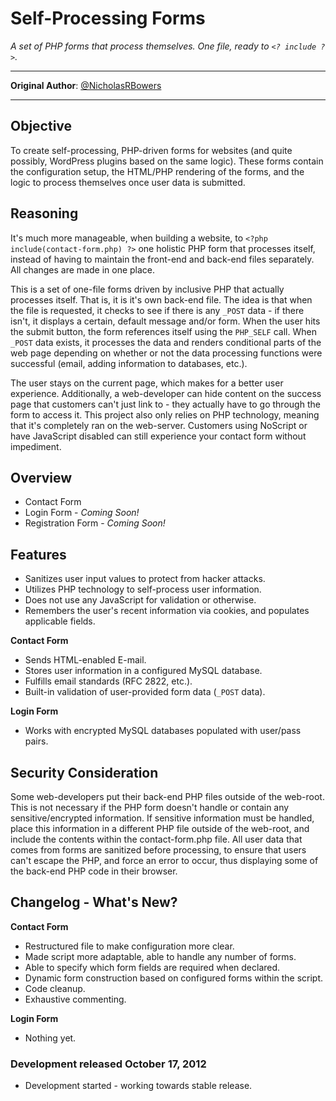 Self-Processing Forms
=====================
*A set of PHP forms that process themselves. One file, ready to `<? include ?>`.*

---------------------------------------------------------------------------

**Original Author**: [@NicholasRBowers](http://twitter.com/NicholasRBowers)

---------------------------------------------------------------------------

Objective
---------
To create self-processing, PHP-driven forms for websites (and quite possibly, WordPress plugins based on the same logic).  These forms contain the configuration setup, the HTML/PHP rendering of the forms, and the logic to process themselves once user data is submitted.

Reasoning
---------
It's much more manageable, when building a website, to `<?php include(contact-form.php) ?>` one holistic PHP form that processes itself, instead of having to maintain the front-end and back-end files separately.  All changes are made in one place.

This is a set of one-file forms driven by inclusive PHP that actually processes itself.  That is, it is it's own back-end file.  The idea is that when the file is requested, it checks to see if there is any `_POST` data - if there isn't, it displays a certain, default message and/or form.  When the user hits the submit button, the form references itself using the `PHP_SELF` call.  When `_POST` data exists, it processes the data and renders conditional parts of the web page depending on whether or not the data processing functions were successful (email, adding information to databases, etc.).

The user stays on the current page, which makes for a better user experience.  Additionally, a web-developer can hide content on the success page that customers can't just link to - they actually have to go through the form to access it.  This project also only relies on PHP technology, meaning that it's completely ran on the web-server.  Customers using NoScript or have JavaScript disabled can still experience your contact form without impediment.

Overview
--------
* Contact Form
* Login Form - *Coming Soon!*
* Registration Form - *Coming Soon!*

Features
--------
* Sanitizes user input values to protect from hacker attacks.
* Utilizes PHP technology to self-process user information.
* Does not use any JavaScript for validation or otherwise.
* Remembers the user's recent information via cookies, and populates applicable fields.  

**Contact Form**
* Sends HTML-enabled E-mail.
* Stores user information in a configured MySQL database.
* Fulfills email standards (RFC 2822, etc.).
* Built-in validation of user-provided form data (`_POST` data).  

**Login Form**
* Works with encrypted MySQL databases populated with user/pass pairs.

Security Consideration
----------------------
Some web-developers put their back-end PHP files outside of the web-root.  This is not necessary if the PHP form doesn't handle or contain any sensitive/encrypted information. If sensitive information must be handled, place this information in a different PHP file outside of the web-root, and include the contents within the contact-form.php file.  All user data that comes from forms are sanitized before processing, to ensure that users can't escape the PHP, and force an error to occur, thus displaying some of the back-end PHP code in their browser.

Changelog - What's New?
-----------------------
**Contact Form**
* Restructured file to make configuration more clear.
* Made script more adaptable, able to handle any number of forms.
* Able to specify which form fields are required when declared.
* Dynamic form construction based on configured forms within the script.
* Code cleanup.
* Exhaustive commenting.

**Login Form**
* Nothing yet.

### Development released October 17, 2012 ###
* Development started - working towards stable release.